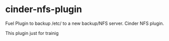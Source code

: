 # cinder-nfs-plugin
Fuel Plugin to backup /etc/ to a new backup/NFS server. Cinder NFS plugin.

This plugin just for trainig

